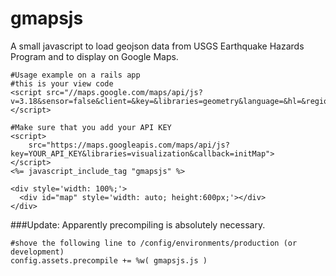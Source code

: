 # gmapsjs
A small javascript to load geojson data from USGS Earthquake Hazards Program and to display on Google Maps.
```
#Usage example on a rails app
#this is your view code 
<script src="//maps.google.com/maps/api/js?v=3.18&sensor=false&client=&key=&libraries=geometry&language=&hl=&region="></script>

#Make sure that you add your API KEY 
<script>
    src="https://maps.googleapis.com/maps/api/js?key=YOUR_API_KEY&libraries=visualization&callback=initMap">
</script>
<%= javascript_include_tag "gmapsjs" %>

<div style='width: 100%;'>
  <div id="map" style='width: auto; height:600px;'></div>
</div>
```

###Update:
Apparently precompiling is absolutely necessary.

```
#shove the following line to /config/environments/production (or development)
config.assets.precompile += %w( gmapsjs.js )
```

